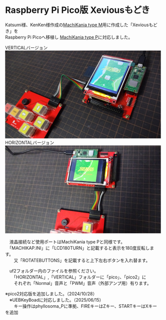 # Raspberry Pi Pico版 Xeviousもどき  
Katsumi様、KenKen様作成の[MachiKania type M](http://www.ze.em-net.ne.jp/~kenken/machikania/typem.html)用に作成した「Xeviousもどき」を  
Raspberry Pi Picoへ移植し [MachiKania type P](http://www.ze.em-net.ne.jp/~kenken/machikania/typep.html)に対応しました。    
 
VERTICALバージョン  
![](Xevious1.jpg)  
HORIZONTALバージョン  
![](Xevious2.jpg)  

　液晶接続など使用ポートはMachiKania type Pと同様です。  
　「MACHIKAP.INI」に「LCD180TURN」と記載すると表示を180度反転します。  
　　又「ROTATEBUTTONS」を記載すると上下左右ボタンを入れ替ます。  

　uf2フォルダー内のファイルを参照ください。  
　　「HORIZONTAL」,「VERTICAL」フォルダーに「pico」、「pico2」に  
　　それぞれ「Normal」音声と「PWM」音声（外部アンプ用）有ります。  

   ※pico2対応版を追加しました。（2024/10/28）  
 　※UEBKeyBoadに対応しました。（2025/06/15）  
 　　キー操作はphyllosoma_Pに準拠、FIREキーはZキー、STARTキーはXキーを追加
